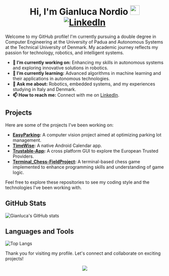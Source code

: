<h1 align="center"> Hi, I'm Gianluca Nordio <img src="https://media.giphy.com/media/hvRJCLFzcasrR4ia7z/giphy.gif" width="30px"/> 
<div align="center">
  <a href="https://www.linkedin.com/in/gianluca-nordio/">
    <img src="https://img.shields.io/badge/-LinkedIn-blue?style=flat&logo=Linkedin&logoColor=white" alt="LinkedIn">
  </a>
</div>
</h1>

Welcome to my GitHub profile! I'm currently pursuing a double degree in Computer Engineering at the University of Padua and Autonomous Systems at the Technical University of Denmark. My academic journey reflects my passion for technology, robotics, and intelligent systems.

- **🔭 I’m currently working on:** Enhancing my skills in autonomous systems and exploring innovative solutions in robotics.
- **🌱 I’m currently learning:** Advanced algorithms in machine learning and their applications in autonomous technologies.
- **💬 Ask me about:** Robotics, embedded systems, and my experiences studying in Italy and Denmark.
- **📫 How to reach me:** Connect with me on [LinkedIn](https://www.linkedin.com/in/gianluca-nordio/).

## Projects

Here are some of the projects I've been working on:

- **[EasyParking](https://github.com/GianlucaNordio/EasyParking):** A computer vision project aimed at optimizing parking lot management.
- **[TimeWise](https://github.com/GianlucaNordio/TimeWise):** A native Android Calendar app.
- **[Trustable-App](https://github.com/GianlucaNordio/Trustable-App):** A cross platform GUI to explore the European Trusted Providers.
- **[Terminal_Chess-FieldProject](https://github.com/GianlucaNordio/Terminal_Chess-FieldProject):** A terminal-based chess game implemented to enhance programming skills and understanding of game logic.

Feel free to explore these repositories to see my coding style and the technologies I've been working with.

## GitHub Stats

![Gianluca's GitHub stats](https://github-readme-stats.vercel.app/api?username=GianlucaNordio&show_icons=true&theme=radical)

## Languages and Tools

![Top Langs](https://github-readme-stats.vercel.app/api/top-langs/?username=GianlucaNordio&layout=compact&theme=radical)

Thank you for visiting my profile. Let's connect and collaborate on exciting projects!


<p align="center">
     <img src="https://capsule-render.vercel.app/api?type=waving&color=gradient&height=100&section=footer"/>
</p>
